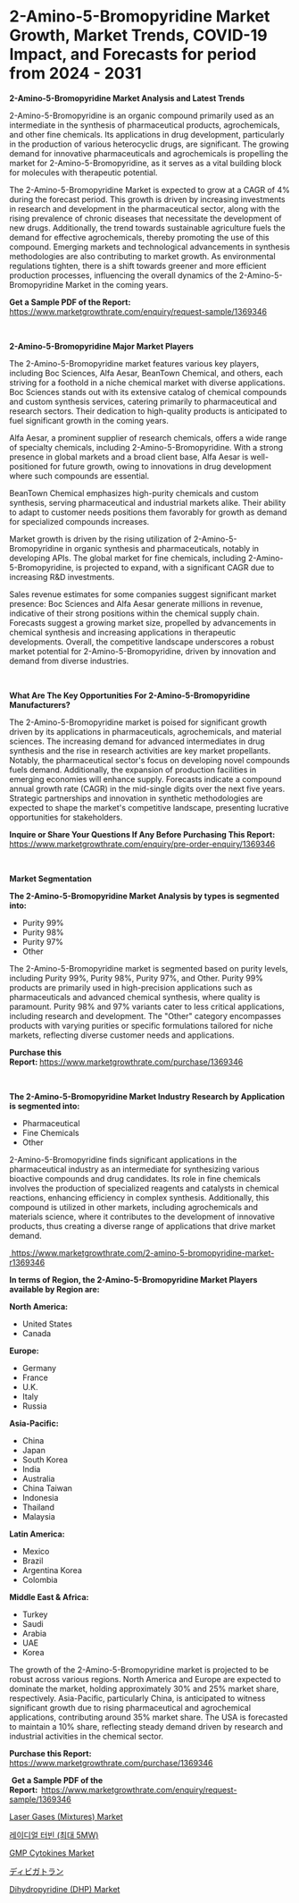 <p><h1>2-Amino-5-Bromopyridine Market Growth, Market Trends, COVID-19 Impact, and Forecasts for period from 2024 - 2031</h1></p><p><strong>2-Amino-5-Bromopyridine Market Analysis and Latest Trends</strong></p>
<p><p>2-Amino-5-Bromopyridine is an organic compound primarily used as an intermediate in the synthesis of pharmaceutical products, agrochemicals, and other fine chemicals. Its applications in drug development, particularly in the production of various heterocyclic drugs, are significant. The growing demand for innovative pharmaceuticals and agrochemicals is propelling the market for 2-Amino-5-Bromopyridine, as it serves as a vital building block for molecules with therapeutic potential.</p><p>The 2-Amino-5-Bromopyridine Market is expected to grow at a CAGR of 4% during the forecast period. This growth is driven by increasing investments in research and development in the pharmaceutical sector, along with the rising prevalence of chronic diseases that necessitate the development of new drugs. Additionally, the trend towards sustainable agriculture fuels the demand for effective agrochemicals, thereby promoting the use of this compound. Emerging markets and technological advancements in synthesis methodologies are also contributing to market growth. As environmental regulations tighten, there is a shift towards greener and more efficient production processes, influencing the overall dynamics of the 2-Amino-5-Bromopyridine Market in the coming years.</p></p>
<p><strong>Get a Sample PDF of the Report:&nbsp;</strong> <a href="https://www.marketgrowthrate.com/enquiry/request-sample/1369346">https://www.marketgrowthrate.com/enquiry/request-sample/1369346</a></p>
<p>&nbsp;</p>
<p><strong>2-Amino-5-Bromopyridine Major Market Players</strong></p>
<p><p>The 2-Amino-5-Bromopyridine market features various key players, including Boc Sciences, Alfa Aesar, BeanTown Chemical, and others, each striving for a foothold in a niche chemical market with diverse applications. Boc Sciences stands out with its extensive catalog of chemical compounds and custom synthesis services, catering primarily to pharmaceutical and research sectors. Their dedication to high-quality products is anticipated to fuel significant growth in the coming years.</p><p>Alfa Aesar, a prominent supplier of research chemicals, offers a wide range of specialty chemicals, including 2-Amino-5-Bromopyridine. With a strong presence in global markets and a broad client base, Alfa Aesar is well-positioned for future growth, owing to innovations in drug development where such compounds are essential.</p><p>BeanTown Chemical emphasizes high-purity chemicals and custom synthesis, serving pharmaceutical and industrial markets alike. Their ability to adapt to customer needs positions them favorably for growth as demand for specialized compounds increases.</p><p>Market growth is driven by the rising utilization of 2-Amino-5-Bromopyridine in organic synthesis and pharmaceuticals, notably in developing APIs. The global market for fine chemicals, including 2-Amino-5-Bromopyridine, is projected to expand, with a significant CAGR due to increasing R&D investments.</p><p>Sales revenue estimates for some companies suggest significant market presence: Boc Sciences and Alfa Aesar generate millions in revenue, indicative of their strong positions within the chemical supply chain. Forecasts suggest a growing market size, propelled by advancements in chemical synthesis and increasing applications in therapeutic developments. Overall, the competitive landscape underscores a robust market potential for 2-Amino-5-Bromopyridine, driven by innovation and demand from diverse industries.</p></p>
<p>&nbsp;</p>
<p><strong>What Are The Key Opportunities For 2-Amino-5-Bromopyridine Manufacturers?</strong></p>
<p><p>The 2-Amino-5-Bromopyridine market is poised for significant growth driven by its applications in pharmaceuticals, agrochemicals, and material sciences. The increasing demand for advanced intermediates in drug synthesis and the rise in research activities are key market propellants. Notably, the pharmaceutical sector's focus on developing novel compounds fuels demand. Additionally, the expansion of production facilities in emerging economies will enhance supply. Forecasts indicate a compound annual growth rate (CAGR) in the mid-single digits over the next five years. Strategic partnerships and innovation in synthetic methodologies are expected to shape the market's competitive landscape, presenting lucrative opportunities for stakeholders.</p></p>
<p><strong>Inquire or Share Your Questions If Any Before Purchasing This Report:</strong> <a href="https://www.marketgrowthrate.com/enquiry/pre-order-enquiry/1369346">https://www.marketgrowthrate.com/enquiry/pre-order-enquiry/1369346</a></p>
<p>&nbsp;</p>
<p><strong>Market Segmentation</strong></p>
<p><strong>The 2-Amino-5-Bromopyridine Market Analysis by types is segmented into:</strong></p>
<p><ul><li>Purity 99%</li><li>Purity 98%</li><li>Purity 97%</li><li>Other</li></ul></p>
<p><p>The 2-Amino-5-Bromopyridine market is segmented based on purity levels, including Purity 99%, Purity 98%, Purity 97%, and Other. Purity 99% products are primarily used in high-precision applications such as pharmaceuticals and advanced chemical synthesis, where quality is paramount. Purity 98% and 97% variants cater to less critical applications, including research and development. The "Other" category encompasses products with varying purities or specific formulations tailored for niche markets, reflecting diverse customer needs and applications.</p></p>
<p><strong>Purchase this Report:&nbsp;</strong><a href="https://www.marketgrowthrate.com/purchase/1369346">https://www.marketgrowthrate.com/purchase/1369346</a></p>
<p>&nbsp;</p>
<p><strong>The 2-Amino-5-Bromopyridine Market Industry Research by Application is segmented into:</strong></p>
<p><ul><li>Pharmaceutical</li><li>Fine Chemicals</li><li>Other</li></ul></p>
<p><p>2-Amino-5-Bromopyridine finds significant applications in the pharmaceutical industry as an intermediate for synthesizing various bioactive compounds and drug candidates. Its role in fine chemicals involves the production of specialized reagents and catalysts in chemical reactions, enhancing efficiency in complex synthesis. Additionally, this compound is utilized in other markets, including agrochemicals and materials science, where it contributes to the development of innovative products, thus creating a diverse range of applications that drive market demand.</p></p>
<p><a href="https://www.marketgrowthrate.com/2-amino-5-bromopyridine-market-r1369346">&nbsp;https://www.marketgrowthrate.com/2-amino-5-bromopyridine-market-r1369346</a></p>
<p><strong>In terms of Region, the 2-Amino-5-Bromopyridine Market Players available by Region are:</strong></p>
<p>
    <p> <strong> North America: </strong>
        <ul>
            <li>United States</li>
            <li>Canada</li>
        </ul>
        </p> 
    <p> <strong> Europe: </strong>
        <ul>
            <li>Germany</li>
            <li>France</li>
            <li>U.K.</li>
            <li>Italy</li>
            <li>Russia</li>
        </ul>
        </p> 
    <p> <strong> Asia-Pacific: </strong>
        <ul>
            <li>China</li>
            <li>Japan</li>
            <li>South Korea</li>
            <li>India</li>
            <li>Australia</li>
            <li>China Taiwan</li>
            <li>Indonesia</li>
            <li>Thailand</li>
            <li>Malaysia</li>
        </ul>
        </p> 
    <p> <strong> Latin America: </strong>
        <ul>
            <li>Mexico</li>
            <li>Brazil</li>
            <li>Argentina Korea</li>
            <li>Colombia</li>
        </ul>
        </p> 
    <p> <strong> Middle East & Africa: </strong>
        <ul>
            <li>Turkey</li>
            <li>Saudi</li>
            <li>Arabia</li>
            <li>UAE</li>
            <li>Korea</li>
        </ul>
    </p>
    </p>
<p><p>The growth of the 2-Amino-5-Bromopyridine market is projected to be robust across various regions. North America and Europe are expected to dominate the market, holding approximately 30% and 25% market share, respectively. Asia-Pacific, particularly China, is anticipated to witness significant growth due to rising pharmaceutical and agrochemical applications, contributing around 35% market share. The USA is forecasted to maintain a 10% share, reflecting steady demand driven by research and industrial activities in the chemical sector.</p></p>
<p><strong>Purchase this Report: </strong><a href="https://www.marketgrowthrate.com/purchase/1369346">https://www.marketgrowthrate.com/purchase/1369346</a></p>
<p>&nbsp;<strong>Get a Sample PDF of the Report:&nbsp;&nbsp;</strong><a href="https://www.marketgrowthrate.com/enquiry/request-sample/1369346">https://www.marketgrowthrate.com/enquiry/request-sample/1369346</a></p>
<p><strong></strong></p>
<p><p><a href="https://issuu.com/reportprime-2/docs/laser-gases-mixtures-market-size-20_f55cda21ca5ce9">Laser Gases (Mixtures) Market</a></p><p><a href="https://medium.com/@juliobeyter8767567/%EA%B8%89%EC%86%8D-%EB%B0%9C%EC%A0%84%EA%B8%B0-%EC%B5%9C%EB%8C%80-5-mw-%EC%8B%9C%EC%9E%A5%EC%9D%98-%EB%AF%B8%EB%9E%98-%EB%8F%99%ED%96%A5-2031%EB%85%84%EA%B9%8C%EC%A7%80%EC%9D%98-%EC%8B%A0%ED%9D%A5-%EC%8B%9C%EC%9E%A5-%ED%8A%B8%EB%A0%8C%EB%93%9C%EC%99%80-%EC%98%88%EC%B8%A1-89b2c24e94b6?postPublishedType=repub">레이디얼 터빈 (최대 5MW)</a></p><p><a href="https://www.linkedin.com/pulse/gmp-cytokines-market-revolution-2024-2031-trends-shaping-wh6vc?trackingId=CKnepv0HTri43Yz6g2iTsw%3D%3D">GMP Cytokines Market</a></p><p><a href="https://medium.com/@dtrg65gh/%E3%83%80%E3%83%93%E3%82%AC%E3%83%88%E3%83%A9%E3%83%B3%E5%B8%82%E5%A0%B4%E3%81%AE%E5%9F%BA%E6%9C%AC%E6%83%85%E5%A0%B1-%E4%B8%BB%E8%A6%81%E5%B8%82%E5%A0%B4%E3%83%97%E3%83%AC%E3%83%BC%E3%83%A4%E3%83%BC-%E9%9C%80%E8%A6%81%E3%81%AE%E6%8E%A8%E9%80%B2%E8%A6%81%E5%9B%A0-%E3%81%8A%E3%82%88%E3%81%B32024%E5%B9%B4%E3%81%8B%E3%82%892031%E5%B9%B4%E3%81%BE%E3%81%A7%E3%81%AE%E6%9C%9F%E9%96%93%E3%81%AB%E4%BA%88%E6%B8%AC%E3%81%95%E3%82%8C%E3%82%8B%E6%8A%95%E8%B3%87%E5%8F%8E%E7%9B%8A%E7%8E%87-roi-%E3%81%AE%E5%8F%AF%E8%83%BD%E6%80%A7-225cbdae8f24">ディビガトラン</a></p><p><a href="https://github.com/RunaHaque64/Market-Research-Report-List-1/blob/main/dihydropyridine-dhp-market.md">Dihydropyridine (DHP) Market</a></p></p>